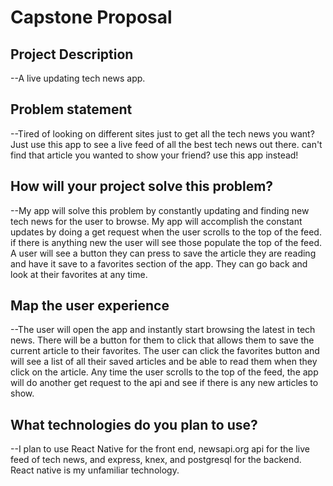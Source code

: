 # Capstone Proposal

## Project Description
--A live updating tech news app.

## Problem statement
--Tired of looking on different sites just to get all the tech news you want? Just use this app to see a live feed of all the best tech news out there. can't find that article you wanted to show your friend? use this app instead!

## How will your project solve this problem?
--My app will solve this problem by constantly updating and finding new tech news for the user to browse. My app will accomplish the constant updates by doing a get request when the user scrolls to the top of the feed. if there is anything new the user will see those populate the top of the feed. A user will see a button they can press to save the article they are reading and have it save to a favorites section of the app. They can go back and look at their favorites at any time.

## Map the user experience
--The user will open the app and instantly start browsing the latest in tech news. There will be a button for them to click that allows them to save the current article to their favorites. The user can click the favorites button and will see a list of all their saved articles and be able to read them when they click on the article. Any time the user scrolls to the top of the feed, the app will do another get request to the api and see if there is any new articles to show. 

## What technologies do you plan to use?
--I plan to use React Native for the front end, newsapi.org api for the live feed of tech news, and express, knex, and postgresql for the backend. React native is my unfamiliar technology.

